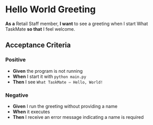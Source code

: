 # Hello World Greeting

**As a** Retail Staff member, **I want** to see a greeting when I start What TaskMate **so that** I feel welcome.

## Acceptance Criteria

### Positive
- **Given** the program is not running
- **When** I start it with `python main.py`
- **Then** I see `What TaskMate – Hello, World!`

### Negative
- **Given** I run the greeting without providing a name
- **When** it executes
- **Then** I receive an error message indicating a name is required
